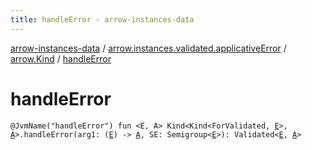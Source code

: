 ```yaml
---
title: handleError - arrow-instances-data
---
```


[arrow-instances-data](../../index.html) / [arrow.instances.validated.applicativeError](../index.html) / [arrow.Kind](index.html) / [handleError](./handle-error.html)

# handleError

`@JvmName("handleError") fun <E, A> Kind<Kind<ForValidated, `[`E`](handle-error.html#E)`>, `[`A`](handle-error.html#A)`>.handleError(arg1: (`[`E`](handle-error.html#E)`) -> `[`A`](handle-error.html#A)`, SE: Semigroup<`[`E`](handle-error.html#E)`>): Validated<`[`E`](handle-error.html#E)`, `[`A`](handle-error.html#A)`>`